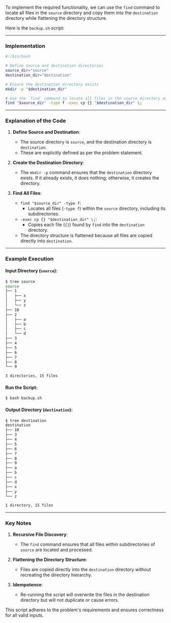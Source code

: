 To implement the required functionality, we can use the `find` command to locate all files in the `source` directory and copy them into the `destination` directory while flattening the directory structure.

Here is the `backup.sh` script:

---

### Implementation

```bash
#!/bin/bash

# Define source and destination directories
source_dir="source"
destination_dir="destination"

# Ensure the destination directory exists
mkdir -p "$destination_dir"

# Use the `find` command to locate all files in the source directory and copy them to the destination directory
find "$source_dir" -type f -exec cp {} "$destination_dir" \;
```

---

### Explanation of the Code

1. **Define Source and Destination**:
   - The source directory is `source`, and the destination directory is `destination`.
   - These are explicitly defined as per the problem statement.

2. **Create the Destination Directory**:
   - The `mkdir -p` command ensures that the `destination` directory exists. If it already exists, it does nothing; otherwise, it creates the directory.

3. **Find All Files**:
   - `find "$source_dir" -type f`:
     - Locates all files (`-type f`) within the `source` directory, including its subdirectories.
   - `-exec cp {} "$destination_dir" \;`:
     - Copies each file (`{}`) found by `find` into the `destination` directory.
   - The directory structure is flattened because all files are copied directly into `destination`.

---

### Example Execution

#### Input Directory (`source`):
```bash
$ tree source
source
├── 1
│   ├── x
│   ├── y
│   └── z
├── 10
├── 2
│   ├── a
│   ├── b
│   ├── c
│   └── d
├── 3
├── 4
├── 5
├── 6
├── 7
├── 8
└── 9

3 directories, 15 files
```

#### Run the Script:
```bash
$ bash backup.sh
```

#### Output Directory (`destination`):
```bash
$ tree destination
destination
├── 10
├── 3
├── 4
├── 5
├── 6
├── 7
├── 8
├── 9
├── a
├── b
├── c
├── d
├── x
├── y
└── z

1 directory, 15 files
```

---

### Key Notes

1. **Recursive File Discovery**:
   - The `find` command ensures that all files within subdirectories of `source` are located and processed.

2. **Flattening the Directory Structure**:
   - Files are copied directly into the `destination` directory without recreating the directory hierarchy.

3. **Idempotence**:
   - Re-running the script will overwrite the files in the destination directory but will not duplicate or cause errors.

This script adheres to the problem's requirements and ensures correctness for all valid inputs.
